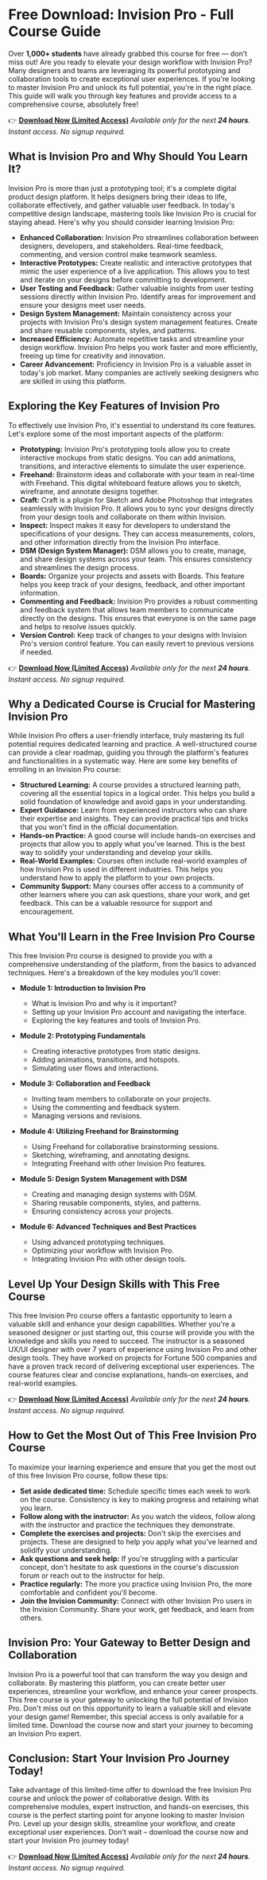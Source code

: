 # Free Download: Invision Pro - Full Course Guide

Over **1,000+ students** have already grabbed this course for free — don’t miss out! Are you ready to elevate your design workflow with Invision Pro? Many designers and teams are leveraging its powerful prototyping and collaboration tools to create exceptional user experiences. If you're looking to master Invision Pro and unlock its full potential, you're in the right place. This guide will walk you through key features and provide access to a comprehensive course, absolutely free!

👉 **[Download Now (Limited Access)](https://udemywork.com/invision-pro)**
_Available only for the next **24 hours**. Instant access. No signup required._

## What is Invision Pro and Why Should You Learn It?

Invision Pro is more than just a prototyping tool; it's a complete digital product design platform. It helps designers bring their ideas to life, collaborate effectively, and gather valuable user feedback. In today's competitive design landscape, mastering tools like Invision Pro is crucial for staying ahead. Here's why you should consider learning Invision Pro:

*   **Enhanced Collaboration:** Invision Pro streamlines collaboration between designers, developers, and stakeholders. Real-time feedback, commenting, and version control make teamwork seamless.
*   **Interactive Prototypes:** Create realistic and interactive prototypes that mimic the user experience of a live application. This allows you to test and iterate on your designs before committing to development.
*   **User Testing and Feedback:** Gather valuable insights from user testing sessions directly within Invision Pro. Identify areas for improvement and ensure your designs meet user needs.
*   **Design System Management:** Maintain consistency across your projects with Invision Pro's design system management features. Create and share reusable components, styles, and patterns.
*   **Increased Efficiency:** Automate repetitive tasks and streamline your design workflow. Invision Pro helps you work faster and more efficiently, freeing up time for creativity and innovation.
*   **Career Advancement:** Proficiency in Invision Pro is a valuable asset in today's job market. Many companies are actively seeking designers who are skilled in using this platform.

## Exploring the Key Features of Invision Pro

To effectively use Invision Pro, it's essential to understand its core features. Let's explore some of the most important aspects of the platform:

*   **Prototyping:** Invision Pro's prototyping tools allow you to create interactive mockups from static designs. You can add animations, transitions, and interactive elements to simulate the user experience.
*   **Freehand:** Brainstorm ideas and collaborate with your team in real-time with Freehand. This digital whiteboard feature allows you to sketch, wireframe, and annotate designs together.
*   **Craft:** Craft is a plugin for Sketch and Adobe Photoshop that integrates seamlessly with Invision Pro. It allows you to sync your designs directly from your design tools and collaborate on them within Invision.
*   **Inspect:** Inspect makes it easy for developers to understand the specifications of your designs. They can access measurements, colors, and other information directly from the Invision Pro interface.
*   **DSM (Design System Manager):** DSM allows you to create, manage, and share design systems across your team. This ensures consistency and streamlines the design process.
*   **Boards:** Organize your projects and assets with Boards. This feature helps you keep track of your designs, feedback, and other important information.
*   **Commenting and Feedback:** Invision Pro provides a robust commenting and feedback system that allows team members to communicate directly on the designs. This ensures that everyone is on the same page and helps to resolve issues quickly.
*   **Version Control:** Keep track of changes to your designs with Invision Pro's version control feature. You can easily revert to previous versions if needed.

👉 **[Download Now (Limited Access)](https://udemywork.com/invision-pro)**
_Available only for the next **24 hours**. Instant access. No signup required._

## Why a Dedicated Course is Crucial for Mastering Invision Pro

While Invision Pro offers a user-friendly interface, truly mastering its full potential requires dedicated learning and practice. A well-structured course can provide a clear roadmap, guiding you through the platform's features and functionalities in a systematic way. Here are some key benefits of enrolling in an Invision Pro course:

*   **Structured Learning:** A course provides a structured learning path, covering all the essential topics in a logical order. This helps you build a solid foundation of knowledge and avoid gaps in your understanding.
*   **Expert Guidance:** Learn from experienced instructors who can share their expertise and insights. They can provide practical tips and tricks that you won't find in the official documentation.
*   **Hands-on Practice:** A good course will include hands-on exercises and projects that allow you to apply what you've learned. This is the best way to solidify your understanding and develop your skills.
*   **Real-World Examples:** Courses often include real-world examples of how Invision Pro is used in different industries. This helps you understand how to apply the platform to your own projects.
*   **Community Support:** Many courses offer access to a community of other learners where you can ask questions, share your work, and get feedback. This can be a valuable resource for support and encouragement.

## What You'll Learn in the Free Invision Pro Course

This free Invision Pro course is designed to provide you with a comprehensive understanding of the platform, from the basics to advanced techniques. Here's a breakdown of the key modules you'll cover:

*   **Module 1: Introduction to Invision Pro**
    *   What is Invision Pro and why is it important?
    *   Setting up your Invision Pro account and navigating the interface.
    *   Exploring the key features and tools of Invision Pro.

*   **Module 2: Prototyping Fundamentals**
    *   Creating interactive prototypes from static designs.
    *   Adding animations, transitions, and hotspots.
    *   Simulating user flows and interactions.

*   **Module 3: Collaboration and Feedback**
    *   Inviting team members to collaborate on your projects.
    *   Using the commenting and feedback system.
    *   Managing versions and revisions.

*   **Module 4: Utilizing Freehand for Brainstorming**
    *   Using Freehand for collaborative brainstorming sessions.
    *   Sketching, wireframing, and annotating designs.
    *   Integrating Freehand with other Invision Pro features.

*   **Module 5: Design System Management with DSM**
    *   Creating and managing design systems with DSM.
    *   Sharing reusable components, styles, and patterns.
    *   Ensuring consistency across your projects.

*   **Module 6: Advanced Techniques and Best Practices**
    *   Using advanced prototyping techniques.
    *   Optimizing your workflow with Invision Pro.
    *   Integrating Invision Pro with other design tools.

## Level Up Your Design Skills with This Free Course

This free Invision Pro course offers a fantastic opportunity to learn a valuable skill and enhance your design capabilities. Whether you're a seasoned designer or just starting out, this course will provide you with the knowledge and skills you need to succeed. The instructor is a seasoned UX/UI designer with over 7 years of experience using Invision Pro and other design tools. They have worked on projects for Fortune 500 companies and have a proven track record of delivering exceptional user experiences. The course features clear and concise explanations, hands-on exercises, and real-world examples.

👉 **[Download Now (Limited Access)](https://udemywork.com/invision-pro)**
_Available only for the next **24 hours**. Instant access. No signup required._

## How to Get the Most Out of This Free Invision Pro Course

To maximize your learning experience and ensure that you get the most out of this free Invision Pro course, follow these tips:

*   **Set aside dedicated time:** Schedule specific times each week to work on the course. Consistency is key to making progress and retaining what you learn.
*   **Follow along with the instructor:** As you watch the videos, follow along with the instructor and practice the techniques they demonstrate.
*   **Complete the exercises and projects:** Don't skip the exercises and projects. These are designed to help you apply what you've learned and solidify your understanding.
*   **Ask questions and seek help:** If you're struggling with a particular concept, don't hesitate to ask questions in the course's discussion forum or reach out to the instructor for help.
*   **Practice regularly:** The more you practice using Invision Pro, the more comfortable and confident you'll become.
*   **Join the Invision Community:** Connect with other Invision Pro users in the Invision Community. Share your work, get feedback, and learn from others.

## Invision Pro: Your Gateway to Better Design and Collaboration

Invision Pro is a powerful tool that can transform the way you design and collaborate. By mastering this platform, you can create better user experiences, streamline your workflow, and enhance your career prospects. This free course is your gateway to unlocking the full potential of Invision Pro. Don't miss out on this opportunity to learn a valuable skill and elevate your design game! Remember, this special access is only available for a limited time. Download the course now and start your journey to becoming an Invision Pro expert.

## Conclusion: Start Your Invision Pro Journey Today!

Take advantage of this limited-time offer to download the free Invision Pro course and unlock the power of collaborative design. With its comprehensive modules, expert instruction, and hands-on exercises, this course is the perfect starting point for anyone looking to master Invision Pro. Level up your design skills, streamline your workflow, and create exceptional user experiences. Don't wait – download the course now and start your Invision Pro journey today!

👉 **[Download Now (Limited Access)](https://udemywork.com/invision-pro)**
_Available only for the next **24 hours**. Instant access. No signup required._

